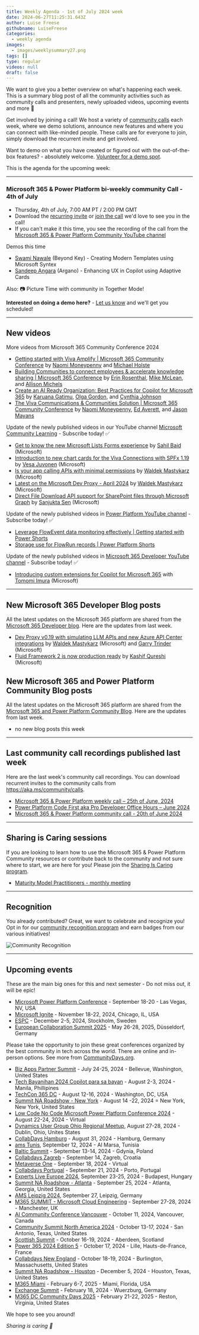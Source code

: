```yaml
---
title: Weekly Agenda - 1st of July 2024 week
date: 2024-06-27T11:25:31.643Z
author: Luise Freese
githubname: LuiseFreese
categories:
  - weekly agenda
images:
  - images/weeklysummary27.png
tags: []
type: regular
videos: null
draft: false
---
```


We want to give you a better overview on what's happening each week. This is a summary blog post of all the community activities such as community calls and presenters, newly uploaded videos, upcoming events and more 🚀 

Get involved by joining a call! We host a variety of [community calls](https://aka.ms/community/calls) each week, where we demo solutions, announce new features and where you can connect with like-minded people. These calls are for everyone to join, simply download the recurrent invite and get involved. 

Want to demo on what you have created or figured out with the out-of-the-box features? - absolutely welcome. [Volunteer for a demo spot](https://aka.ms/community/request/demo).

This is the agenda for the upcoming week:

---

### Microsoft 365 & Power Platform bi-weekly community Call - 4th of July

* Thursday, 4th of July, 7:00 AM PT / 2:00 PM GMT
* Download the [recurring invite](https://aka.ms/spdev-sig-call) or [join the call](https://aka.ms/spdev-sig-call-join) we'd love to see you in the call!
* If you can't make it this time, you see the recording of the call from the [Microsoft 365 & Power Platform Community YouTube channel](https://www.youtube.com/watch?v=gAqUr9wa2_0&list=PLR9nK3mnD-OURfm5Ypu-wK52cxBv_gXCA)

Demos this time

* [Swami Nawale](https://www.linkedin.com/in/swaminawale/) (Beyond Key) - Creating Modern Templates using Microsoft Syntex
* [Sandeep Angara](https://www.linkedin.com/in/sandeep-angara/) (Argano) - Enhancing UX in Copilot using Adaptive Cards


Also: 📷 Picture Time with community in Together Mode!

**Interested on doing a demo here?** - [Let us know](https://aka.ms/community/request/demo) and we'll get you scheduled!


---

## New videos 


More videos from Microsoft 365 Community Conference 2024

* [Getting started with Viva Amplify | Microsoft 365 Community Conference](https://www.youtube.com/watch?v=IYpqqbp2TLw) by [Naomi Moneypenny](https://linkedin.com/in/moneypenny) and [Michael Holste](https://linkedin.com/in/michaelholste)
* [Building Communities to connect employees & accelerate knowledge sharing | Microsoft 365 Conference](https://www.youtube.com/watch?v=NeZpsJTFagQ) by [Erin Rosenthal](https://linkedin.com/in/erinrosenthal), [Mike McLean](https://www.linkedin.com/in/michaeltmclean), and [Allison Michels](https://linkedin.com/in/michelsallison)
* [Create an AI Ready Organization: Best Practices for Copilot for Microsoft 365](https://www.youtube.com/watch?v=p1d1GSc-fG4) by [Karuana Gatimu](https://linkedin.com/in/karuanagatimu), [Olga Gordon](https://linkedin.com/in/olga-gordon-b1531118), and [Cynthia Johnson](https://linkedin.com/in/cynthiajohnson123)
* [The Viva Communications & Communities Solution | Microsoft 365 Community Conference](https://www.youtube.com/watch?v=Sw9jmsaz0B0) by [Naomi Moneypenny](https://linkedin.com/in/moneypenny), [Ed Averett](https://linkedin.com/in/edaverett), and [Jason Mayans](https://linkedin.com/in/mayans)


Update of the newly published videos in our YouTube channel [Microsoft Community Learning](https://www.youtube.com/channel/UC_mKdhw-V6CeCM7gTo_Iy7w) - Subscribe today! ✅

* [Get to know the new Microsoft Lists Forms experience](https://www.youtube.com/watch?v=aCFp-L6aD-M) by [Sahil Baid](https://linkedin.com/in/baidsahil) (Microsoft)
* [Introduction to new chart cards for the Viva Connections with SPFx 1.19](https://www.youtube.com/watch?v=0TYuhe5B4iU) by [Vesa Juvonen](https://www.linkedin.com/in/vesajuvonen/) (Microsoft)
* [Is your app calling APIs with minimal permissions](https://www.youtube.com/watch?v=fFr3tFBp1Z8) by [Waldek Mastykarz](https://www.linkedin.com/in/waldekmastykarz/) (Microsoft)
* [Latest on the Microsoft Dev Proxy - April 2024](https://www.youtube.com/watch?v=R8J6qWqkTV0) by [Waldek Mastykarz](https://www.linkedin.com/in/waldekmastykarz/) (Microsoft)
* [Direct File Download API support for SharePoint files through Microsoft Graph](https://www.youtube.com/watch?v=L3R6NX3wEiw) by [Sanjukta Sen](https://linkedin.com/in/sensanjukta) (Microsoft)


Update of the newly published videos in [Power Platform YouTube channel](https://www.youtube.com/@mspowerplatform) - Subscribe today! ✅

* [Leverage FlowEvent data monitoring effectively | Getting started with Power Shorts](https://www.youtube.com/watch?v=cy_WW1aXQQQ)
* [Storage use for FlowRun records | Power Platform Shorts](https://www.youtube.com/watch?v=wZEluFRwezM)


Update of the newly published videos in [Microsoft 365 Developer YouTube channel](https://www.youtube.com/@Microsoft365Developer) - Subscribe today! ✅

* [Introducing custom extensions for Copilot for Microsoft 365](https://www.youtube.com/watch?v=ILPOhVz9OdI) with [Tomomi Imura](https://www.linkedin.com/in/tomomi/) (Microsoft)

---

## New Microsoft 365 Developer Blog posts

All the latest updates on the Microsoft 365 platform are shared from the [Microsoft 365 Developer blog](https://devblogs.microsoft.com/microsoft365dev/). Here are the updates from last week.

* [Dev Proxy v0.19 with simulating LLM APIs and new Azure API Center integrations](https://devblogs.microsoft.com/microsoft365dev/dev-proxy-v0-19-with-simulating-llm-apis-and-new-azure-api-center-integrations/) by  [Waldek Mastykarz](https://www.linkedin.com/in/waldekmastykarz/) (Microsoft) and [Garry Trinder](https://www.linkedin.com/in/garry-trinder/) (Microsoft)
* [Fluid Framework 2 is now production ready](https://devblogs.microsoft.com/microsoft365dev/fluid-framework-2-is-now-production-ready/) by [Kashif Qureshi](https://www.linkedin.com/in/kashq/) (Microsoft)



## New Microsoft 365 and Power Platform Community Blog posts

All the latest updates on the Microsoft 365 platform are shared from the [Microsoft 365 and Power Platform Community Blog](https://pnp.github.io/blog/). Here are the updates from last week.

* no new blog posts this week


---

## Last community call recordings published last week

Here are the last week's community call recordings. You can download recurrent invites to the community calls from https://aka.ms/community/calls.

* [Microsoft 365 & Power Platform weekly call – 25th of June, 2024](https://www.youtube.com/watch?v=nIbHyF9yCjg)
* [Power Platform Code First aka Pro Developer Office Hours – June 2024](https://www.youtube.com/watch?v=sxTWkMNcTy8)
* [Microsoft 365 & Power Platform community call - 20th of June 2024](https://www.youtube.com/watch?v=zmsW1DhQcD8)

---

## Sharing is Caring sessions

If you are looking to learn how to use the Microsoft 365 & Power Platform Community resources or contribute back to the community and not sure where to start, we are here for you! Please join the [Sharing Is Caring program](https://pnp.github.io/sharing-is-caring/).

* [Maturity Model Practitioners - monthly meeting](https://aka.ms/mm4m365/invite)

---

## Recognition

You already contributed? Great, we want to celebrate and recognize you! Opt in for our [community recognition program](https://pnp.github.io/recognitionprogram/) and earn badges from our various initiatives! 

![Community Recognition](../images/community-recognition-2025.png)

---

## Upcoming events

These are the main big ones for this and next semester - Do not miss out, it will be epic!

* [Microsoft Power Platform Conference](https://powerplatformconf.com/#!/) - September 18-20 - Las Vegas, NV, USA
* [Microsoft Ignite](https://ignite.microsoft.com/en-US/home) - November 18-22, 2024, Chicago, IL, USA
* [ESPC](https://www.sharepointeurope.com/) - December 2-5, 2024, Stockholm, Sweden
* [European Collaboration Summit 2025](https://collabsummit.eu/) - May 26-28, 2025, Düsseldorf, Germany

Please take the opportunity to join these great conferences organized by the best community in tech across the world. There are online and in-person options. See more from [CommunityDays.org](https://www.communitydays.org/).

* [Biz Apps Partner Summit](https://www.communitydays.org/event/2024-07-24/biz-apps-partner-summit) - July 24-25, 2024 - Bellevue, Washington, United States
* [Tech Bayanihan 2024 Copilot para sa bayan](https://www.communitydays.org/event/2024-08-02/techbayanihan-2024-copilot-para-sa-bayan) - August 2-3, 2024 - Manila, Phillipines
* [TechCon 365 DC](https://www.communitydays.org/event/2024-08-12/techcon365-dc) - August 12-16, 2024 - Washington, DC, USA
* [Summit NA Roadshow - New York](https://www.communitydays.org/event/2024-08-14/summit-na-roadshow-new-york) - August 14 -22, 2024 = New York, New York, United States
* [Low Code No Code Microsoft Power Platform Conference 2024](https://www.communitydays.org/event/2024-08-22/low-code-no-code-microsoft-power-platform-conference-2024) - August 22-24, 2024 - Virtual
* [Dynamics User Group Ohio Regional Meetup](https://www.communitydays.org/event/2024-08-27/dynamics-user-group-ohio-regional-meetup-2024), August 27-28, 2024 - Dublin, Ohio, Unites States
* [CollabDays Hamburg](https://www.communitydays.org/event/2024-08-31/collabdays-hamburg-2024) - August 31, 2024 - Hamburg, Germany
* [ams Tunis](https://www.communitydays.org/event/2024-09-12/ams-tunis), September 12, 2024 - Al Marsa, Tunisia
* [Baltic Summit](https://www.communitydays.org/event/2024-09-13/baltic-summit-2024) - September 13-14, 2024 - Gdynia, Poland
* [Collabdays Zagreb](https://www.communitydays.org/event/2024-09-14/collabdays-2024-zagreb) - September 14, Zagreb, Croatia
* [Metaverse One](https://www.communitydays.org/event/2024-09-18/metaverse-one-2024) - September 18, 2024 - Virtual
* [Collabdays Portugal](https://www.communitydays.org/event/2024-09-21/collabdays-portugal) - September 21, 2024 - Porto, Portugal
* [Experts Live Europe 2024](https://www.communitydays.org/event/2024-09-23/experts-live-europe-2024), September 23-25, 2024 - Budapest, Hungary
* [Summit NA Roadshow - Atlanta](https://www.communitydays.org/event/2024-09-25/summit-na-roadshow-atlanta) - September 25, 2024 - Atlanta, Georgia, United States
* [AMS Leipzig 2024](https://www.communitydays.org/event/2024-09-27/ams-leipzig-2024), September 27, Leipzig, Germany
* [M365 SUMMIT - Microsoft Cloud Engineering](https://www.communitydays.org/event/2024-09-27/m365-summit-microsoft-cloud-engineering) - September 27-28, 2024 - Manchester, UK
* [AI Community Conference Vancouver](https://www.communitydays.org/event/2024-10-11/ai-community-conference-vancouver-2024) - October 11, 2024, Vancouver, Canada
* [Community Summit North America 2024](https://www.communitydays.org/event/2024-10-13/community-summit-north-america-2024) - October 13-17, 2024 - San Antonio, Texas, United States
* [Scottish Summit](https://www.communitydays.org/event/2024-10-16/scottish-summit-2024) - October 16-19, 2024 - Aberdeen, Scotland
* [Power 365 2024 Edition 5](https://www.communitydays.org/event/2024-10-17/power-365-2024-edition-5) - October 17, 2024 - Lille, Hauts-de-France, France
* [Collabdays New England](https://www.communitydays.org/event/2024-10-18/collabdays-new-england) - October 18-19, 2024 - Burlington, Massachusetts, United States
* [Summit NA Roadshow - Houston](https://www.communitydays.org/event/2024-12-05/summit-na-roadshow-houston) - December 5, 2024 - Houston, Texas, United States
* [M365 Miami](https://www.communitydays.org/event/2025-02-06/m365-miami) - February 6-7, 2025 - Miami, Florida, USA
* [Exchange Summit](https://www.communitydays.org/event/2025-02-18/exchange-summit-2025) - February 18, 2024 - Wuerzburg, Germany
* [M365 DC Community Days 2025](https://www.communitydays.org/event/2025-02-21/m365-dc-community-days-2025) - February 21-22, 2025 - Reston, Virginia, United States

We hope to see you around!

_Sharing is caring 🧡_
